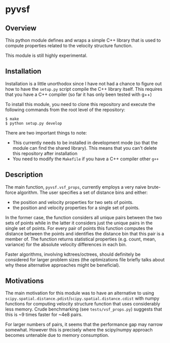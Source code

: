 # pyvsf

## Overview
This python module defines and wraps a simple C++ library that is used to
compute properties related to the velocity structure function.

This module is still highly experimental.

## Installation

Installation is a little unorthodox since I have not had a chance to
figure out how to have the ``setup.py`` script compile the C++ library
itself. This requires that you have a C++ compiler (so far it has only
been tested with g++)

To install this module, you need to clone this repository and execute
the following commands from the root level of the repository:

```console
$ make
$ python setup.py develop
```

There are two important things to note:

- This currently needs to be installed in development mode (so that the module
  can find the shared library). This means that you can't delete this
  repository after installation
- You need to modify the ``Makefile`` if you have a C++ compiler other ``g++``


## Description

The main function, ``pyvsf.vsf_props``, currently employs a very naive
brute-force algorithm. The user specifies a set of distance bins and
either:

- the position and velocity properties for two sets of points.
- the position and velocity properties for a single set of points.

In the former case, the function considers all unique pairs between
the two sets of points while in the latter it considers just the
unique pairs in the single set of points.  For every pair of points
this function computes the distance between the points and identifies
the distance bin that this pair is a member of. The function returns
statistical properties (e.g. count, mean, variance) for the absolute
velocity differences in each bin.

Faster algorithms, involving kdtrees/octrees, should definitely be
considered for larger problem sizes (the optimizations file briefly
talks about why these alternative approaches might be beneficial).

## Motivations

The main motivation for this module was to have an alternative to using
``scipy.spatial.distance.pdist``/``scipy.spatial.distance.cdist`` with
numpy functions for computing velocity structure function that uses
considerably less memory. Crude benchmarking (see ``tests/vsf_props.py``)
suggests that this is ~9 times faster for ~4e8 pairs.

For larger numbers of pairs, it seems that the performance gap may narrow
somewhat. However this is precisely where the scipy/numpy approach becomes
untenable due to memory consumption.
